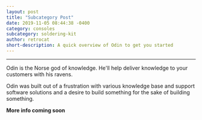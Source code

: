 ```yaml
---
layout: post
title: "Subcategory Post"
date: 2019-11-05 08:44:38 -0400
category: consoles
subcategory: soldering-kit
author: retrocat
short-description: A quick overview of Odin to get you started
---
```


-----

Odin is the Norse god of knowledge. He'll help deliver knowledge to your customers with his ravens.

Odin was built out of a frustration with various knowledge base and support software solutions and a desire to build something for the sake of building something.

**More info coming soon**


